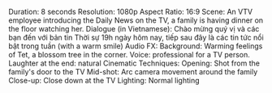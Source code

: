 Duration: 8 seconds
Resolution: 1080p
Aspect Ratio: 16:9
Scene: An VTV employee introducing the Daily News on the TV, a family is having dinner on the floor watching her.
Dialogue (in Vietnamese):
Chào mừng quý vị và các bạn đến với bản tin Thời sự 19h ngày hôm nay, tiếp sau đây là các tin tức nổi bật trong tuần (with a warm smile)
Audio FX:
Background: Warming feelings of Tet, a blossom tree in the corner.
Voice: professional for a TV person.
Laughter at the end: natural
Cinematic Techniques:
Opening: Shot from the family's door to the TV
Mid-shot: Arc camera movement around the family
Close-up: Close down at the TV
Lighting: Normal lighting